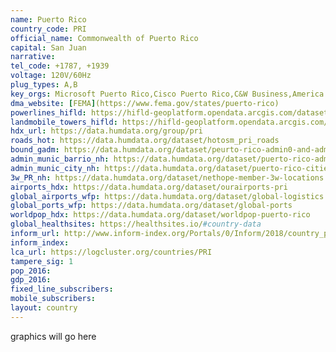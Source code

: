```yaml
---
name: Puerto Rico
country_code: PRI
official_name: Commonwealth of Puerto Rico
capital: San Juan
narrative:
tel_code: +1787, +1939
voltage: 120V/60Hz
plug_types: A,B
key_orgs: Microsoft Puerto Rico,Cisco Puerto Rico,C&W Business,America Movil,Claro Puerto Rico
dma_website: [FEMA](https://www.fema.gov/states/puerto-rico)
powerlines_hifld: https://hifld-geoplatform.opendata.arcgis.com/datasets/electric-power-transmission-lines
landmobile_towers_hifld: https://hifld-geoplatform.opendata.arcgis.com/datasets/land-mobile-broadcast-towers
hdx_url: https://data.humdata.org/group/pri
roads_hot: https://data.humdata.org/dataset/hotosm_pri_roads
bound_gadm: https://data.humdata.org/dataset/peurto-rico-admin0-and-admin1
admin_munic_barrio_nh: https://data.humdata.org/dataset/puerto-rico-admin-regions-database-municipios-and-barrios
admin_munic_city_nh: https://data.humdata.org/dataset/puerto-rico-cities-and-municipalities-database
3w_PR_nh: https://data.humdata.org/dataset/nethope-member-3w-locations
airports_hdx: https://data.humdata.org/dataset/ourairports-pri
global_airports_wfp: https://data.humdata.org/dataset/global-logistics
global_ports_wfp: https://data.humdata.org/dataset/global-ports
worldpop_hdx: https://data.humdata.org/dataset/worldpop-puerto-rico
global_healthsites: https://healthsites.io/#country-data
inform_url: http://www.inform-index.org/Portals/0/Inform/2018/country_profiles/PRI.pdf
inform_index:
lca_url: https://logcluster.org/countries/PRI
tampere_sig: 1
pop_2016:
gdp_2016:
fixed_line_subscribers:
mobile_subscribers:
layout: country
---
```


graphics will go here
